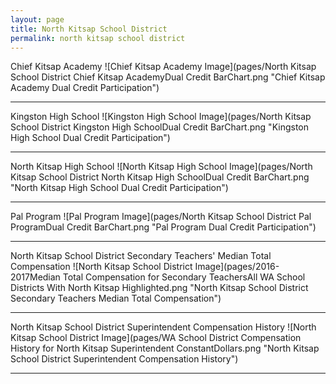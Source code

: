 ```yaml
---
layout: page
title: North Kitsap School District
permalink: north kitsap school district
---
```



Chief Kitsap Academy
![Chief Kitsap Academy Image](pages/North Kitsap School District Chief Kitsap AcademyDual Credit BarChart.png "Chief Kitsap Academy Dual Credit Participation")

___

Kingston High School
![Kingston High School Image](pages/North Kitsap School District Kingston High SchoolDual Credit BarChart.png "Kingston High School Dual Credit Participation")

___

North Kitsap High School
![North Kitsap High School Image](pages/North Kitsap School District North Kitsap High SchoolDual Credit BarChart.png "North Kitsap High School Dual Credit Participation")

___

Pal Program
![Pal Program Image](pages/North Kitsap School District Pal ProgramDual Credit BarChart.png "Pal Program Dual Credit Participation")

___

North Kitsap School District Secondary Teachers' Median Total Compensation
![North Kitsap School District Image](pages/2016-2017Median Total Compensation for Secondary TeachersAll WA School Districts With North Kitsap Highlighted.png "North Kitsap School District Secondary Teachers Median Total Compensation")

___

North Kitsap School District Superintendent Compensation History
![North Kitsap School District Image](pages/WA School District Compensation History for North Kitsap Superintendent ConstantDollars.png "North Kitsap School District Superintendent Compensation History")

___

